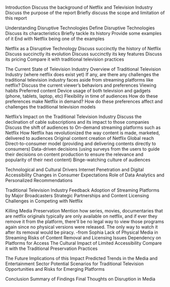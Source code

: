 Introduction
Discuss the background of Netflix and Television Industry
Discuss the purpose of the report
Briefly discuss the scope and limitation of this report


Understanding Disruptive Technologies
Define Disruptive Technologies
Discuss its characteristics
Briefly tackle its history
Provide some examples of it
End with Netflix being one of the examples


Netflix as a Disruptive Technology
Discuss succinctly the history of Netflix
Discuss succinctly its evolution
Discuss succinctly its key features
Discuss its pricing
Compare it with traditional television practices


The Current State of Television Industry
Overview of Traditional Television Industry (where netflix does exist yet)
If any, are there any challenges the traditional television industry faces aside from streaming platforms like netflix?
Discuss the current viewer’s behaviors and preferences
Viewing habits
Preferred content
Device usage of both television and gadgets (phone, tablets, laptop, etc)
Flexibility in time of audiences
How do these preferences make Netflix in demand?
How do these preferences affect and challenges the traditional television models




Netflix’s Impact on the Traditional Television Industry
Discuss the declination of cable subscriptions and its impact to those companies
Discuss the shift of audiences to On-demand streaming platforms such as Netflix
How Netflix has revolutionized the way content is made, marketed, delivered to audiences
Original content creation of Netflix
Global reach
Direct-to-consumer model (providing and delivering contents directly to consumers)
Data-driven decisions (using surveys from the users to guide their decisions on content production to ensure the relevance and popularity of their next content)
Binge-watching culture of audiences


Technological and Cultural Drivers
Internet Penetration and Digital Accessibility
Changes in Consumer Expectations
Role of Data Analytics and Personalized Recommendations


Traditional Television Industry Feedback
Adoption of Streaming Platforms by Major Broadcasters
Strategic Partnerships and Content Licensing
Challenges in Competing with Netflix


Killing Media Preservation
Mention how series, movies, documentaries that are netflix originals typically are only available on netflix, and if ever they remove it from the platform, there'll be no legal way to view those programs again since no physical versions were released. The only way to watch it after its removal would be piracy. -from Sophia
Lack of Physical Media in Streaming
Risks of Content Removal and Licensing Issues
Dependency on Platforms for Access
The Cultural Impact of Limited Accessibility
Compare it with the Traditional Preservation Practices



The Future Implications of this Impact
Predicted Trends in the Media and Entertainment Sector
Potential Scenarios for Traditional Television
Opportunities and Risks for Emerging Platforms


Conclusion
Summary of Findings
Final Thoughts on Disruption in Media
